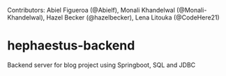 Contributors: 
Abiel Figueroa (@Abielf),
Monali Khandelwal (@Monali-Khandelwal), 
Hazel Becker (@hazelbecker), 
Lena Litouka (@CodeHere21)

# hephaestus-backend
Backend server for blog project using Springboot, SQL and JDBC
